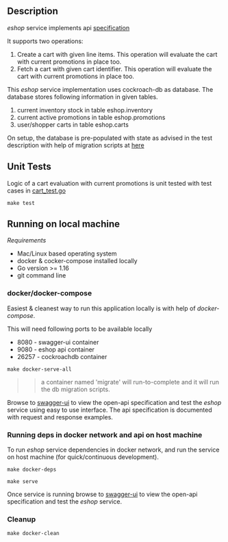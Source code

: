 ## Description

*eshop* service implements api [specification](./api/openapi.yaml)

It supports two operations:
1. Create a cart with given line items. This operation will evaluate the cart with current promotions in place too.
2. Fetch a cart with given cart identifier. This operation will evaluate the cart with current promotions in place too.  


This *eshop* service implementation uses cockroach-db as database. The database stores following information in given tables.
1. current inventory stock in table eshop.inventory
2. current active promotions in table eshop.promotions
3. user/shopper carts in table eshop.carts

On setup, the database is pre-populated with state as advised in the test description with help of migration scripts at [here](./scripts/db/migrations)

## Unit Tests

Logic of a cart evaluation with current promotions is unit tested with test cases in [cart_test.go](./internal/eshop/cart_test.go)

```
make test
```

## Running on local machine

*Requirements*
* Mac/Linux based operating system
* docker & cocker-compose installed locally
* Go version >= 1.16
* git command line

### docker/docker-compose
Easiest & cleanest way to run this application locally is with help of *docker-compose*.

This will need following ports to be available locally
* 8080  - swagger-ui container
* 9080  - eshop api container
* 26257 - cockroachdb container

```
make docker-serve-all
```

>> a container named 'migrate' will run-to-complete and it will run the db migration scripts.

Browse to [swagger-ui](http://localhost:8080) to view the open-api specification and test the *eshop* service using easy to use interface. The api specification is documented with request and response examples.


### Running deps in docker network and api on host machine

To run *eshop* service dependencies in docker network, and run the service on host machine (for quick/continuous development).

```
make docker-deps

make serve
```

Once service is running browse to [swagger-ui](http://localhost:8080) to view the open-api specification and test the *eshop* service.

### Cleanup

```
make docker-clean
``` 





